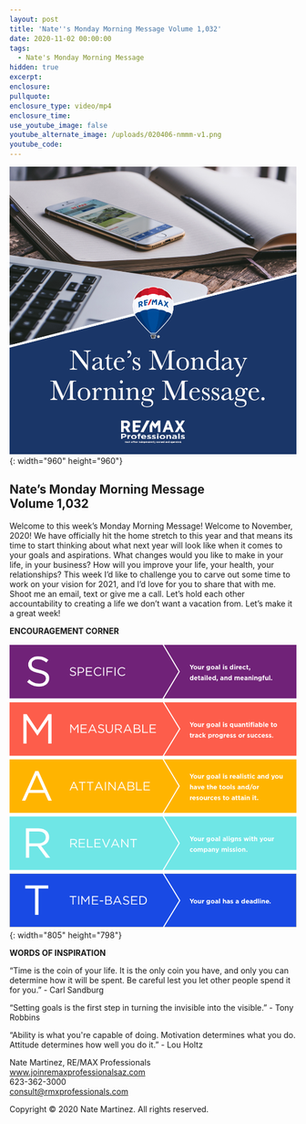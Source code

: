 ```yaml
---
layout: post
title: 'Nate''s Monday Morning Message Volume 1,032'
date: 2020-11-02 00:00:00
tags:
  - Nate's Monday Morning Message
hidden: true
excerpt:
enclosure:
pullquote:
enclosure_type: video/mp4
enclosure_time:
use_youtube_image: false
youtube_alternate_image: /uploads/020406-nmmm-v1.png
youtube_code:
---
```


![](/uploads/020406-nmmm-v1.png){: width="960" height="960"}

## **Nate’s Monday Morning Message<br>Volume 1,032**

Welcome to this week’s Monday Morning Message\! Welcome to November, 2020\! We have officially hit the home stretch to this year and that means its time to start thinking about what next year will look like when it comes to your goals and aspirations. What changes would you like to make in your life, in your business? How will you improve your life, your health, your relationships? This week I’d like to challenge you to carve out some time to work on your vision for 2021, and I’d love for you to share that with me. Shoot me an email, text or give me a call. Let’s hold each other accountability to creating a life we don’t want a vacation from. Let’s make it a great week\!

**ENCOURAGEMENT CORNER**

![](/uploads/smart-goals-graphic.png){: width="805" height="798"}

**WORDS OF INSPIRATION**

“Time is the coin of your life. It is the only coin you have, and only you can determine how it will be spent. Be careful lest you let other people spend it for you.” - Carl Sandburg

“Setting goals is the first step in turning the invisible into the visible.” - Tony Robbins

“Ability is what you're capable of doing. Motivation determines what you do. Attitude determines how well you do it.” - Lou Holtz

Nate Martinez, RE/MAX Professionals<br>www.joinremaxprofessionalsaz.com<br>623-362-3000<br>consult@rmxprofessionals.com

Copyright &copy; 2020 Nate Martinez. All rights reserved.
